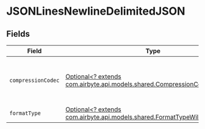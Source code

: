 # JSONLinesNewlineDelimitedJSON


## Fields

| Field                                                                                                                         | Type                                                                                                                          | Required                                                                                                                      | Description                                                                                                                   |
| ----------------------------------------------------------------------------------------------------------------------------- | ----------------------------------------------------------------------------------------------------------------------------- | ----------------------------------------------------------------------------------------------------------------------------- | ----------------------------------------------------------------------------------------------------------------------------- |
| `compressionCodec`                                                                                                            | [Optional<? extends com.airbyte.api.models.shared.CompressionCodecOptional>](../../models/shared/CompressionCodecOptional.md) | :heavy_minus_sign:                                                                                                            | The compression algorithm used to compress data.                                                                              |
| `formatType`                                                                                                                  | [Optional<? extends com.airbyte.api.models.shared.FormatTypeWildcard>](../../models/shared/FormatTypeWildcard.md)             | :heavy_minus_sign:                                                                                                            | N/A                                                                                                                           |